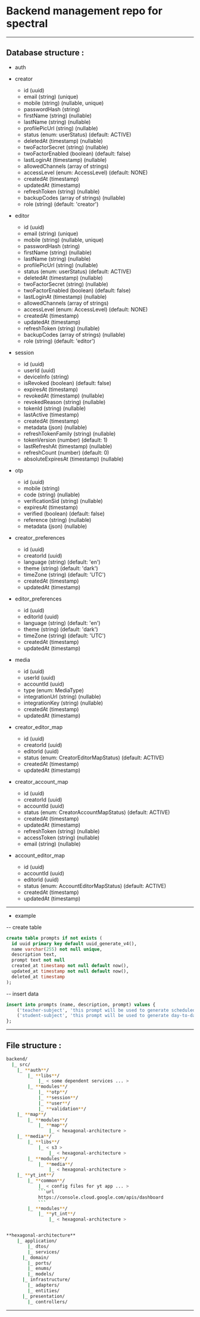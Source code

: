 # Backend management repo for spectral

---

## Database structure :

- auth

- creator

  - id (uuid)
  - email (string) (unique)
  - mobile (string) (nullable, unique)
  - passwordHash (string)
  - firstName (string) (nullable)
  - lastName (string) (nullable)
  - profilePicUrl (string) (nullable)
  - status (enum: userStatus) (default: ACTIVE)
  - deletedAt (timestamp) (nullable)
  - twoFactorSecret (string) (nullable)
  - twoFactorEnabled (boolean) (default: false)
  - lastLoginAt (timestamp) (nullable)
  - allowedChannels (array of strings)
  - accessLevel (enum: AccessLevel) (default: NONE)
  - createdAt (timestamp)
  - updatedAt (timestamp)
  - refreshToken (string) (nullable)
  - backupCodes (array of strings) (nullable)
  - role (string) (default: 'creator')

- editor

  - id (uuid)
  - email (string) (unique)
  - mobile (string) (nullable, unique)
  - passwordHash (string)
  - firstName (string) (nullable)
  - lastName (string) (nullable)
  - profilePicUrl (string) (nullable)
  - status (enum: userStatus) (default: ACTIVE)
  - deletedAt (timestamp) (nullable)
  - twoFactorSecret (string) (nullable)
  - twoFactorEnabled (boolean) (default: false)
  - lastLoginAt (timestamp) (nullable)
  - allowedChannels (array of strings)
  - accessLevel (enum: AccessLevel) (default: NONE)
  - createdAt (timestamp)
  - updatedAt (timestamp)
  - refreshToken (string) (nullable)
  - backupCodes (array of strings) (nullable)
  - role (string) (default: 'editor')

- session

  - id (uuid)
  - userId (uuid)
  - deviceInfo (string)
  - isRevoked (boolean) (default: false)
  - expiresAt (timestamp)
  - revokedAt (timestamp) (nullable)
  - revokedReason (string) (nullable)
  - tokenId (string) (nullable)
  - lastActive (timestamp)
  - createdAt (timestamp)
  - metadata (json) (nullable)
  - refreshTokenFamily (string) (nullable)
  - tokenVersion (number) (default: 1)
  - lastRefreshAt (timestamp) (nullable)
  - refreshCount (number) (default: 0)
  - absoluteExpiresAt (timestamp) (nullable)

- otp

  - id (uuid)
  - mobile (string)
  - code (string) (nullable)
  - verificationSid (string) (nullable)
  - expiresAt (timestamp)
  - verified (boolean) (default: false)
  - reference (string) (nullable)
  - metadata (json) (nullable)

- creator_preferences

  - id (uuid)
  - creatorId (uuid)
  - language (string) (default: 'en')
  - theme (string) (default: 'dark')
  - timeZone (string) (default: 'UTC')
  - createdAt (timestamp)
  - updatedAt (timestamp)

- editor_preferences

  - id (uuid)
  - editorId (uuid)
  - language (string) (default: 'en')
  - theme (string) (default: 'dark')
  - timeZone (string) (default: 'UTC')
  - createdAt (timestamp)
  - updatedAt (timestamp)

- media

  - id (uuid)
  - userId (uuid)
  - accountId (uuid)
  - type (enum: MediaType)
  - integrationUrl (string) (nullable)
  - integrationKey (string) (nullable)
  - createdAt (timestamp)
  - updatedAt (timestamp)

- creator_editor_map

  - id (uuid)
  - creatorId (uuid)
  - editorId (uuid)
  - status (enum: CreatorEditorMapStatus) (default: ACTIVE)
  - createdAt (timestamp)
  - updatedAt (timestamp)

- creator_account_map

  - id (uuid)
  - creatorId (uuid)
  - accountId (uuid)
  - status (enum: CreatorAccountMapStatus) (default: ACTIVE)
  - createdAt (timestamp)
  - updatedAt (timestamp)
  - refreshToken (string) (nullable)
  - accessToken (string) (nullable)
  - email (string) (nullable)

- account_editor_map

  - id (uuid)
  - accountId (uuid)
  - editorId (uuid)
  - status (enum: AccountEditorMapStatus) (default: ACTIVE)
  - createdAt (timestamp)
  - updatedAt (timestamp)

---

- example

-- create table

```sql
create table prompts if not exists (
  id uuid primary key default uuid_generate_v4(),
  name varchar(255) not null unique,
  description text,
  prompt text not null
  created_at timestamp not null default now(),
  updated_at timestamp not null default now(),
  deleted_at timestamp
);
```

-- insert data

```sql
insert into prompts (name, description, prompt) values {
    ('teacher-subject', 'this prompt will be used to generate scheduled classes that were to be taught by a teacher for a subject', 'prompt1'),
    ('student-subject', 'this prompt will be used to generate day-to-day schedule for a student to be followed according to his/her needs', 'prompt2'),
};
```

---

## File structure :

````bash
backend/
  |_ src/
    |_ **auth**/
        |_ **libs**/
            |_ < some dependent services ... >
        |_ **modules**/
            |_ **otp**/
            |_ **session**/
            |_ **user**/
            |_ **validation**/
    |_ **map**/
        |_ **modules**/
            |_ **map**/
                |_ < hexagonal-architecture >
    |_ **media**/
        |_ **libs**/
            |_ < s3 >
                |_ < hexagonal-architecture >
        |_ **modules**/
            |_ **media**/
                |_ < hexagonal-architecture >
    |_ **yt_int**/
        |_ **common**/
            |_ < config files for yt app ... >
            ```url
            https://console.cloud.google.com/apis/dashboard
            ```
        |_ **modules**/
            |_ **yt_int**/
                |_ < hexagonal-architecture >


**hexagonal-architecture**
    |_ application/
        |_ dtos/
        |_ services/
      |_ domain/
        |_ ports/
        |_ enums/
        |_ models/
      |_ infrastructure/
        |_ adapters/
        |_ entities/
      |_ presentation/
        |_ controllers/
````

---
